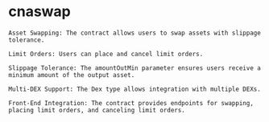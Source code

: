 # cnaswap

    Asset Swapping: The contract allows users to swap assets with slippage tolerance.

    Limit Orders: Users can place and cancel limit orders.

    Slippage Tolerance: The amountOutMin parameter ensures users receive a minimum amount of the output asset.

    Multi-DEX Support: The Dex type allows integration with multiple DEXs.

    Front-End Integration: The contract provides endpoints for swapping, placing limit orders, and canceling limit orders.
